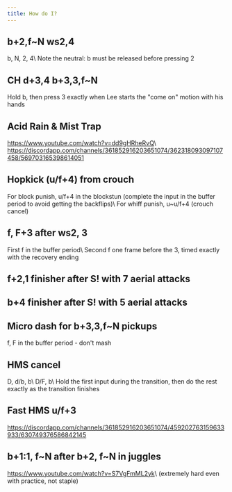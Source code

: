 ```yaml
---
title: How do I?
---
```


## b+2,f\~N ws2,4

b, N, 2, 4\\
Note the neutral: b must be released before pressing 2

## CH d+3,4 b+3,3,f\~N

Hold b, then press 3 exactly when Lee starts the "come on" motion with his hands

## Acid Rain & Mist Trap

<https://www.youtube.com/watch?v=dd9gHRheRvQ>\\
<https://discordapp.com/channels/361852916203651074/362318093097107458/569703165398614051>

## Hopkick (u/f+4) from crouch

For block punish, u/f+4 in the blockstun (complete the input in the buffer period to avoid getting the backflips)\\
For whiff punish, u\~u/f+4 (crouch cancel)

## f, F+3 after ws2, 3

First f in the buffer period\\
Second f one frame before the 3, timed exactly with the recovery ending

## f+2,1 finisher after S! with 7 aerial attacks
## b+4 finisher after S! with 5 aerial attacks
## Micro dash for b+3,3,f\~N pickups

f, F in the buffer period - don't mash

## HMS cancel

D, d/b, b\\
D/F, b\\
Hold the first input during the transition, then do the rest exactly as the transition finishes

## Fast HMS u/f+3

<https://discordapp.com/channels/361852916203651074/459202763159633933/630749376586842145>

## b+1:1, f\~N after b+2, f\~N in juggles

<https://www.youtube.com/watch?v=S7VgFmML2yk>\\
(extremely hard even with practice, not staple)
